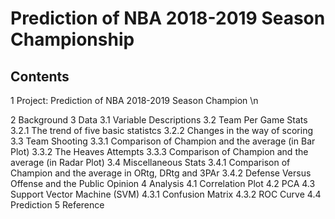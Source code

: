 # Prediction of NBA 2018-2019 Season Championship
## Contents
 1 Project: Prediction of NBA 2018-2019 Season Champion \n

 2 Background
 3 Data
 3.1 Variable Descriptions
 3.2 Team Per Game Stats
 3.2.1 The trend of five basic statistcs
 3.2.2 Changes in the way of scoring
 3.3 Team Shooting
 3.3.1 Comparison of Champion and the average (in Bar Plot)
 3.3.2 The Heaves Attempts
 3.3.3 Comparison of Champion and the average (in Radar Plot)
 3.4 Miscellaneous Stats
 3.4.1 Comparison of Champion and the average in ORtg, DRtg and 3PAr 3.4.2 Defense Versus Offense and the Public Opinion
 4 Analysis
 4.1 Correlation Plot
 4.2 PCA
 4.3 Support Vector Machine (SVM)
 4.3.1 Confusion Matrix
 4.3.2 ROC Curve
 4.4 Prediction
 5 Reference 